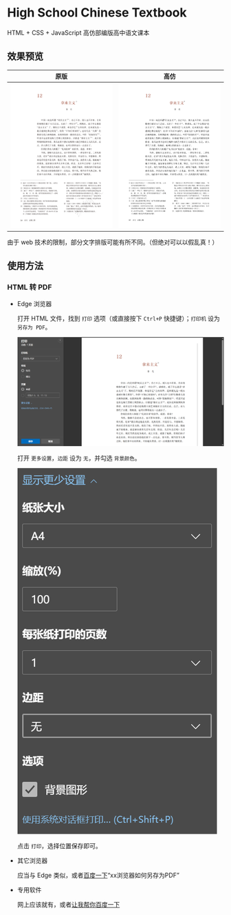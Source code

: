 # High School Chinese Textbook

HTML + CSS + JavaScript 高仿部编版高中语文课本

## 效果预览

| 原版 | 高仿 |
| --- | --- |
| ![原版](doc/img/original.png) | ![高仿](doc/img/preview.png) |

由于 web 技术的限制，部分文字排版可能有所不同。（但绝对可以以假乱真！）

## 使用方法

### HTML 转 PDF

- Edge 浏览器

    打开 HTML 文件，找到 `打印` 选项（或直接按下 `Ctrl+P` 快捷键）；`打印机` 设为 `另存为 PDF`。

    ![打印预览](doc/img/edgeprinttopdf1.png)

    打开 `更多设置`，`边距` 设为 `无`，并勾选 `背景颜色`。

    ![打印选项](doc/img/edgeprinttopdf2.png)

    点击 `打印`，选择位置保存即可。


- 其它浏览器

    应当与 Edge 类似，或者[百度一下](https://www.baidu.com)“xx浏览器如何另存为PDF”


- 专用软件

    网上应该就有，或者[让我帮你百度一下](https://www.baidu.com/s?wd=html%E8%BD%ACpdf)